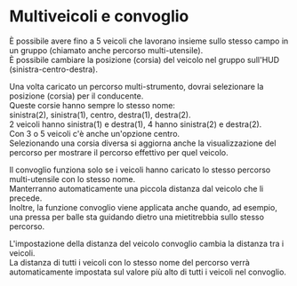 # Multiveicoli e convoglio

  
È possibile avere fino a 5 veicoli che lavorano insieme sullo stesso campo in un gruppo (chiamato anche percorso multi-utensile).  
È possibile cambiare la posizione (corsia) del veicolo nel gruppo sull'HUD (sinistra-centro-destra).  


  
Una volta caricato un percorso multi-strumento, dovrai selezionare la posizione (corsia) per il conducente.  
Queste corsie hanno sempre lo stesso nome:  
sinistra(2), sinistra(1), centro, destra(1), destra(2).  
2 veicoli hanno sinistra(1) e destra(1), 4 hanno sinistra(2) e destra(2).  
Con 3 o 5 veicoli c'è anche un'opzione centro.  
Selezionando una corsia diversa si aggiorna anche la visualizzazione del percorso per mostrare il percorso effettivo per quel veicolo.  


  
Il convoglio funziona solo se i veicoli hanno caricato lo stesso percorso multi-utensile con lo stesso nome.  
Manterranno automaticamente una piccola distanza dal veicolo che li precede.  
Inoltre, la funzione convoglio viene applicata anche quando, ad esempio, una pressa per balle sta guidando dietro una mietitrebbia sullo stesso percorso.  


  
L'impostazione della distanza del veicolo convoglio cambia la distanza tra i veicoli.  
La distanza di tutti i veicoli con lo stesso nome del percorso verrà automaticamente impostata sul valore più alto di tutti i veicoli nel convoglio.  


